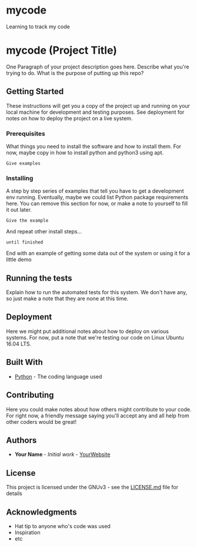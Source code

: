 # mycode
Learning to track my code
# mycode (Project Title)

One Paragraph of your project description goes here. Describe what you're trying to do. What is the purpose of putting up this repo?

## Getting Started

These instructions will get you a copy of the project up and running on your local machine for development and testing purposes. See deployment for notes on how to deploy the project on a live system.

### Prerequisites

What things you need to install the software and how to install them. For now, maybe copy in how to install python and python3 using apt.

```
Give examples
```

### Installing

A step by step series of examples that tell you have to get a development env running. Eventually, maybe we could list Python package requirements here. You can remove this section for now, or make a note to yourself to fill it out later.

```
Give the example
```

And repeat other install steps...

```
until finished
```

End with an example of getting some data out of the system or using it for a little demo

## Running the tests

Explain how to run the automated tests for this system. We don't have any, so just make a note that they are none at this time.

## Deployment

Here we might put additional notes about how to deploy on various systems. For now, put a note that we're testing our code on Linux Ubuntu 16.04 LTS. 

## Built With

* [Python](https://www.python.org/) - The coding language used

## Contributing

Here you could make notes about how others might contribute to your code. For right now, a friendly message saying you'll accept any and all help from other coders would be great!

## Authors

* **Your Name** - *Initial work* - [YourWebsite](https://example.com/)

## License

This project is licensed under the GNUv3 - see the [LICENSE.md](LICENSE.md) file for details

## Acknowledgments

* Hat tip to anyone who's code was used
* Inspiration
* etc
